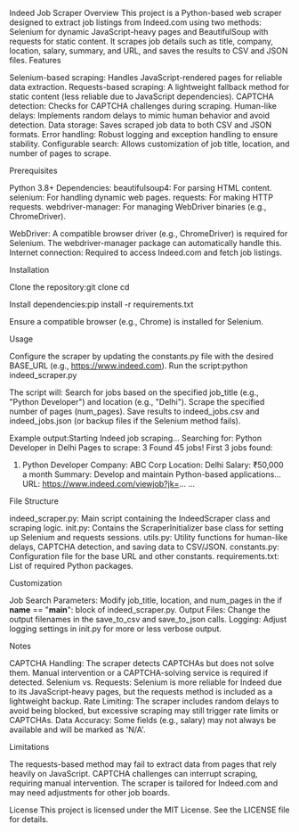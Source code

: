 Indeed Job Scraper
Overview
This project is a Python-based web scraper designed to extract job listings from Indeed.com using two methods: Selenium for dynamic JavaScript-heavy pages and BeautifulSoup with requests for static content. It scrapes job details such as title, company, location, salary, summary, and URL, and saves the results to CSV and JSON files.
Features

Selenium-based scraping: Handles JavaScript-rendered pages for reliable data extraction.
Requests-based scraping: A lightweight fallback method for static content (less reliable due to JavaScript dependencies).
CAPTCHA detection: Checks for CAPTCHA challenges during scraping.
Human-like delays: Implements random delays to mimic human behavior and avoid detection.
Data storage: Saves scraped job data to both CSV and JSON formats.
Error handling: Robust logging and exception handling to ensure stability.
Configurable search: Allows customization of job title, location, and number of pages to scrape.

Prerequisites

Python 3.8+
Dependencies:
beautifulsoup4: For parsing HTML content.
selenium: For handling dynamic web pages.
requests: For making HTTP requests.
webdriver-manager: For managing WebDriver binaries (e.g., ChromeDriver).


WebDriver: A compatible browser driver (e.g., ChromeDriver) is required for Selenium. The webdriver-manager package can automatically handle this.
Internet connection: Required to access Indeed.com and fetch job listings.

Installation

Clone the repository:git clone <repository-url>
cd <repository-directory>


Install dependencies:pip install -r requirements.txt


Ensure a compatible browser (e.g., Chrome) is installed for Selenium.

Usage

Configure the scraper by updating the constants.py file with the desired BASE_URL (e.g., https://www.indeed.com).
Run the script:python indeed_scraper.py


The script will:
Search for jobs based on the specified job_title (e.g., "Python Developer") and location (e.g., "Delhi").
Scrape the specified number of pages (num_pages).
Save results to indeed_jobs.csv and indeed_jobs.json (or backup files if the Selenium method fails).


Example output:Starting Indeed job scraping...
Searching for: Python Developer in Delhi
Pages to scrape: 3
Found 45 jobs!
First 3 jobs found:
1. Python Developer
   Company: ABC Corp
   Location: Delhi
   Salary: ₹50,000 a month
   Summary: Develop and maintain Python-based applications...
   URL: https://www.indeed.com/viewjob?jk=...
...



File Structure

indeed_scraper.py: Main script containing the IndeedScraper class and scraping logic.
init.py: Contains the ScraperInitializer base class for setting up Selenium and requests sessions.
utils.py: Utility functions for human-like delays, CAPTCHA detection, and saving data to CSV/JSON.
constants.py: Configuration file for the base URL and other constants.
requirements.txt: List of required Python packages.

Customization

Job Search Parameters: Modify job_title, location, and num_pages in the if __name__ == "__main__": block of indeed_scraper.py.
Output Files: Change the output filenames in the save_to_csv and save_to_json calls.
Logging: Adjust logging settings in init.py for more or less verbose output.

Notes

CAPTCHA Handling: The scraper detects CAPTCHAs but does not solve them. Manual intervention or a CAPTCHA-solving service is required if detected.
Selenium vs. Requests: Selenium is more reliable for Indeed due to its JavaScript-heavy pages, but the requests method is included as a lightweight backup.
Rate Limiting: The scraper includes random delays to avoid being blocked, but excessive scraping may still trigger rate limits or CAPTCHAs.
Data Accuracy: Some fields (e.g., salary) may not always be available and will be marked as 'N/A'.

Limitations

The requests-based method may fail to extract data from pages that rely heavily on JavaScript.
CAPTCHA challenges can interrupt scraping, requiring manual intervention.
The scraper is tailored for Indeed.com and may need adjustments for other job boards.

License
This project is licensed under the MIT License. See the LICENSE file for details.
